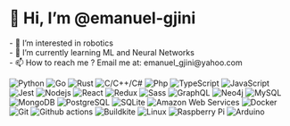 <h1>👋 Hi, I’m @emanuel-gjini</h1>
<p>
- 👀 I’m interested in robotics<br/>
- 🌱 I’m currently learning ML and Neural Networks<br/>
- 📫 How to reach me ? Email me at: emanuel_gjini@yahoo.com<br/>
  </p>
<div>
  <a>
    <img alt="Python" src="https://img.shields.io/badge/Python-14354C?style=flat&logo=python&logoColor=white" />
  </a>
<a>
    <img alt="Go" src="https://img.shields.io/badge/GO-017D9C?style=flat&logo=go&logoColor=white" />
  </a>
  <a>
    <img alt="Rust" src="https://img.shields.io/badge/Rust-white?style=flat&logo=rust&logoColor=black" />
    </a>
 <a>
    <img alt="C/C++/C#" src="https://img.shields.io/badge/C%2FC%2B%2B%2FC%23-239120?style=flat" />
  </a>
  <a>
    <img alt="Php" src="https://img.shields.io/badge/PHP-777BB4?style=flat&logo=php&logoColor=white" />
  </a>
  <a>
    <img alt="TypeScript" src="https://img.shields.io/badge/TypeScript-007ACC?style=flat&logo=typescript&logoColor=white" />
  </a>
  <a>
    <img alt="JavaScript" src="https://img.shields.io/badge/JavaScript-FCDC00?style=flat&logo=javascript&logoColor=white" />
  </a>
  <a>
    <img alt="Jest" src="https://img.shields.io/badge/Jest-14C211?style=flat&logo=jest&logoColor=white" />
  </a>
  <a>
    <img alt="Nodejs" src="https://img.shields.io/badge/Nodejs-036E00?style=flat&logo=Node.js&logoColor=white" />
  </a>
  <a>
    <img alt="React" src="https://img.shields.io/badge/React-0f69a9?style=flat&logo=react&logoColor=white" />
  </a>
  <a>
    <img alt="Redux" src="https://img.shields.io/badge/Redux-764ABC?style=flat&logo=redux&logoColor=white" />
  </a>
  <a>
    <img alt="Sass" src="https://img.shields.io/badge/Sass-CC6699?style=flat&logo=sass&logoColor=white" />
  </a>
  <a>  
    <img alt="GraphQL" src="https://img.shields.io/badge/GraphQL-E10098?style=flat&logo=graphql&logoColor=white" />
  </a>
  <a>  
    <img alt="Neo4j" src="https://img.shields.io/badge/Neo4j-038BFF?style=flat&logo=neo4j&logoColor=white" />
  </a>
  <a>
    <img alt="MySQL" src="https://img.shields.io/badge/MySQL-0f69a9?style=flat&logo=mysql&logoColor=white" />
  </a>
  <a>
    <img alt="MongoDB" src="https://img.shields.io/badge/MongoDB-13aa52?style=flat&logo=mongodb&logoColor=white" />
  </a>
  <a>
    <img alt="PostgreSQL" src="https://img.shields.io/badge/PostgreSQL-316192?style=flat&logo=postgresql&logoColor=white" />
  </a>
  <a>
    <img alt="SQLite" src="https://img.shields.io/badge/SQLite-07405E?style=flat&logo=sqlite&logoColor=white" />
  </a>
  <a>  
    <img alt="Amazon Web Services" src="https://img.shields.io/badge/Amazon_AWS-232F3E?style=flat&logo=amazon-aws&logoColor=white" />
  </a>
  <a>  
    <img alt="Docker" src="https://img.shields.io/badge/Docker-46a2f1?style=flat&logo=docker&logoColor=white" />
  </a>
  <a>  
    <img alt="Git" src="https://img.shields.io/badge/Git-F05032?style=flat&logo=git&logoColor=white" />
  </a>
  <a>  
    <img alt="Github actions" src="https://img.shields.io/badge/Github_Actions-2088FF?style=flat&logo=github-actions&logoColor=white" />
  </a>
  <a>  
    <img alt="Buildkite" src="https://img.shields.io/badge/Buildkite-yellow?style=flat&logo=buildkite&logoColor=white" />
  </a>
  <a>  
    <img alt="Linux" src="https://img.shields.io/badge/Linux-FF6C0F?style=flat&logo=linux&logoColor=white" />
  </a>
  <a>  
    <img alt="Raspberry Pi" src="https://img.shields.io/badge/Raspberry_Pi-B50F3E?style=flat&logo=raspberrypi&logoColor=white" />
  </a>
  <a>  
    <img alt="Arduino" src="https://img.shields.io/badge/Arduino-018184?style=flat&logo=arduino&logoColor=white" />
  </a>
</div>
